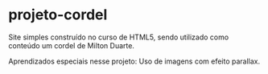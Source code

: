 # projeto-cordel
Site simples construído no curso de HTML5, sendo utilizado como conteúdo um cordel de Milton Duarte.

Aprendizados especiais nesse projeto: Uso de imagens com efeito parallax.
